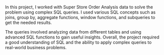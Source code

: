 In this project, I worked with Super Store Order Analysis data to solve the problem using complex SQL queries. I used various SQL concepts such as joins, group by, aggregate functions, window functions, and subqueries to get the needed results.

The queries involved analyzing data from different tables and using advanced SQL functions to gain useful insights. Overall, the project required a good understanding of SQL and the ability to apply complex queries to real-world business problems.
